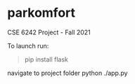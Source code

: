 # parkomfort
CSE 6242 Project - Fall 2021


To launch run:
>pip install flask

navigate to project folder
python ./app.py
